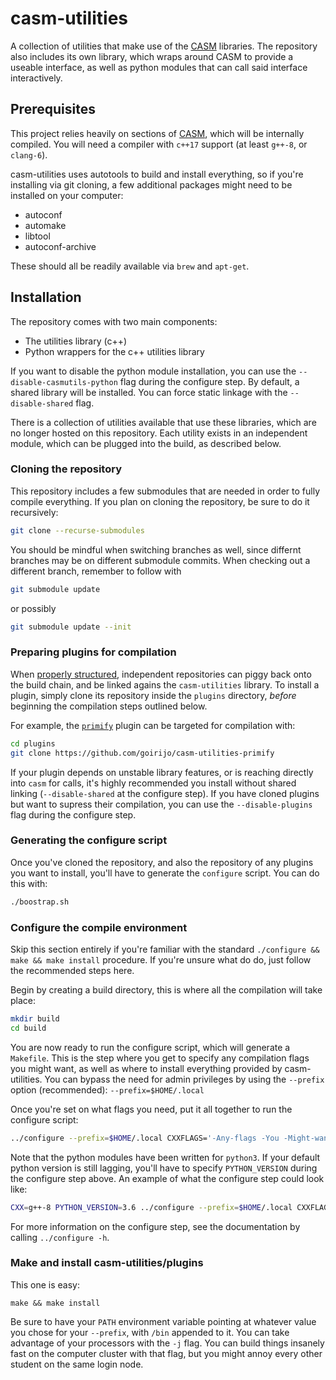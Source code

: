 # casm-utilities
A collection of utilities that make use of the [CASM](https://github.com/prisms-center/CASMcode) libraries. The repository also includes its own library, which wraps around CASM to provide a useable interface, as well as python modules that can call said interface interactively.

## Prerequisites 
This project relies heavily on sections of [CASM](https://github.com/prisms-center/CASMcode), which will be internally compiled.
You will need a compiler with `c++17` support (at least `g++-8`, or `clang-6`).

casm-utilities uses autotools to build and install everything, so if you're installing via git cloning, a few additional packages might need to be installed on your computer:

* autoconf
* automake
* libtool
* autoconf-archive

These should all be readily available via `brew` and `apt-get`.

## Installation
The repository comes with two main components:

* The utilities library (c++)
* Python wrappers for the c++ utilities library

If you want to disable the python module installation, you can use the `--disable-casmutils-python` flag during the configure step. By default, a shared library will be installed. You can force static linkage with the `--disable-shared` flag.

There is a collection of utilities available that use these libraries, which are no longer hosted on this repository.
Each utility exists in an independent module, which can be plugged into the build, as described below.

### Cloning the repository
This repository includes a few submodules that are needed in order to fully compile everything.
If you plan on cloning the repository, be sure to do it recursively:
```bash
git clone --recurse-submodules
```

You should be mindful when switching branches as well, since differnt branches may be on different submodule commits.
When checking out a different branch, remember to follow with
```bash
git submodule update
```
or possibly
```bash
git submodule update --init
```

### Preparing plugins for compilation
When [properly structured](https://github.com/goirijo/casm-utilities-plugin/blob/main/README.md), independent repositories can piggy back onto the build chain, and be linked agains the `casm-utilities` library.
To install a plugin, simply clone its repository inside the `plugins` directory, *before* beginning the compilation steps outlined below.

For example, the [`primify`](https://github.com/goirijo/casm-utilities-primify) plugin can be targeted for compilation with:
```bash
cd plugins
git clone https://github.com/goirijo/casm-utilities-primify
```

If your plugin depends on unstable library features, or is reaching directly into `casm` for calls, it's highly recommended you install without shared linking (`--disable-shared` at the configure step). If you have cloned plugins but want to supress their compilation, you can use the `--disable-plugins` flag during the configure step. 

### Generating the configure script
Once you've cloned the repository, and also the repository of any plugins you want to install, you'll have to generate the `configure` script.
You can do this with:
```bash
./boostrap.sh
```

### Configure the compile environment
Skip this section entirely if you're familiar with the standard `./configure && make && make install` procedure.
If you're unsure what do do, just follow the recommended steps here.

Begin by creating a build directory, this is where all the compilation will take place:
```bash
mkdir build
cd build
```

You are now ready to run the configure script, which will generate a `Makefile`.
This is the step where you get to specify any compilation flags you might want, as well as where to install everything provided by casm-utilities.
You can bypass the need for admin privileges by using the `--prefix` option (recommended): `--prefix=$HOME/.local`

Once you're set on what flags you need, put it all together to run the configure script:
```bash
../configure --prefix=$HOME/.local CXXFLAGS='-Any-flags -You -Might-want'    
```

Note that the python modules have been written for `python3`. If your default python version is still lagging, you'll have to specify `PYTHON_VERSION` during the configure step above. An example of what the configure step could look like:
```bash
CXX=g++-8 PYTHON_VERSION=3.6 ../configure --prefix=$HOME/.local CXXFLAGS='-O3 -DNDEBUG'    
```

For more information on the configure step, see the documentation by calling `../configure -h`.

### Make and install casm-utilities/plugins
This one is easy:
```
make && make install
```

Be sure to have your `PATH` environment variable pointing at whatever value you chose for your `--prefix`, with `/bin` appended to it. You can take advantage of your processors with the `-j` flag.
You can build things insanely fast on the computer cluster with that flag, but you might annoy every other student on the same login node.
